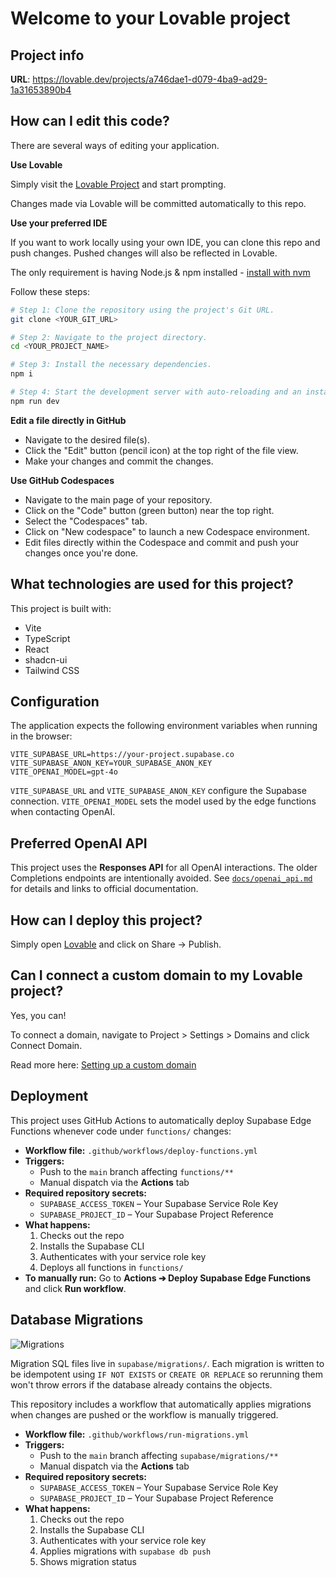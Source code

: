 # Welcome to your Lovable project

## Project info

**URL**: https://lovable.dev/projects/a746dae1-d079-4ba9-ad29-1a31653890b4

## How can I edit this code?

There are several ways of editing your application.

**Use Lovable**

Simply visit the [Lovable Project](https://lovable.dev/projects/a746dae1-d079-4ba9-ad29-1a31653890b4) and start prompting.

Changes made via Lovable will be committed automatically to this repo.

**Use your preferred IDE**

If you want to work locally using your own IDE, you can clone this repo and push changes. Pushed changes will also be reflected in Lovable.

The only requirement is having Node.js & npm installed - [install with nvm](https://github.com/nvm-sh/nvm#installing-and-updating)

Follow these steps:

```sh
# Step 1: Clone the repository using the project's Git URL.
git clone <YOUR_GIT_URL>

# Step 2: Navigate to the project directory.
cd <YOUR_PROJECT_NAME>

# Step 3: Install the necessary dependencies.
npm i

# Step 4: Start the development server with auto-reloading and an instant preview.
npm run dev
```

**Edit a file directly in GitHub**

- Navigate to the desired file(s).
- Click the "Edit" button (pencil icon) at the top right of the file view.
- Make your changes and commit the changes.

**Use GitHub Codespaces**

- Navigate to the main page of your repository.
- Click on the "Code" button (green button) near the top right.
- Select the "Codespaces" tab.
- Click on "New codespace" to launch a new Codespace environment.
- Edit files directly within the Codespace and commit and push your changes once you're done.

## What technologies are used for this project?

This project is built with:

- Vite
- TypeScript
- React
- shadcn-ui
- Tailwind CSS

## Configuration

The application expects the following environment variables when running in the browser:

```
VITE_SUPABASE_URL=https://your-project.supabase.co
VITE_SUPABASE_ANON_KEY=YOUR_SUPABASE_ANON_KEY
VITE_OPENAI_MODEL=gpt-4o
```

`VITE_SUPABASE_URL` and `VITE_SUPABASE_ANON_KEY` configure the Supabase connection.
`VITE_OPENAI_MODEL` sets the model used by the edge functions when contacting
OpenAI.

## Preferred OpenAI API

This project uses the **Responses API** for all OpenAI interactions. The older
Completions endpoints are intentionally avoided. See
[`docs/openai_api.md`](docs/openai_api.md) for details and links to official
documentation.

## How can I deploy this project?

Simply open [Lovable](https://lovable.dev/projects/a746dae1-d079-4ba9-ad29-1a31653890b4) and click on Share -> Publish.

## Can I connect a custom domain to my Lovable project?

Yes, you can!

To connect a domain, navigate to Project > Settings > Domains and click Connect Domain.

Read more here: [Setting up a custom domain](https://docs.lovable.dev/tips-tricks/custom-domain#step-by-step-guide)

## Deployment

This project uses GitHub Actions to automatically deploy Supabase Edge Functions whenever code under `functions/` changes:

- **Workflow file:** `.github/workflows/deploy-functions.yml`  
- **Triggers:**
  - Push to the `main` branch affecting `functions/**`
  - Manual dispatch via the **Actions** tab  
- **Required repository secrets:**
  - `SUPABASE_ACCESS_TOKEN` – Your Supabase Service Role Key  
  - `SUPABASE_PROJECT_ID` – Your Supabase Project Reference  
- **What happens:**
  1. Checks out the repo  
  2. Installs the Supabase CLI  
  3. Authenticates with your service role key  
  4. Deploys all functions in `functions/`  
- **To manually run:** Go to **Actions ➔ Deploy Supabase Edge Functions** and click **Run workflow**.

## Database Migrations

![Migrations](https://github.com/<you>/<repo>/actions/workflows/run-migrations.yml/badge.svg)

Migration SQL files live in `supabase/migrations/`.
Each migration is written to be idempotent using `IF NOT EXISTS` or
`CREATE OR REPLACE` so rerunning them won't throw errors if the
database already contains the objects.

This repository includes a workflow that automatically applies migrations when changes are pushed or the workflow is manually triggered.

- **Workflow file:** `.github/workflows/run-migrations.yml`
- **Triggers:**
  - Push to the `main` branch affecting `supabase/migrations/**`
  - Manual dispatch via the **Actions** tab
- **Required repository secrets:**
  - `SUPABASE_ACCESS_TOKEN` – Your Supabase Service Role Key
  - `SUPABASE_PROJECT_ID` – Your Supabase Project Reference
- **What happens:**
  1. Checks out the repo
  2. Installs the Supabase CLI
  3. Authenticates with your service role key
  4. Applies migrations with `supabase db push`
  5. Shows migration status

